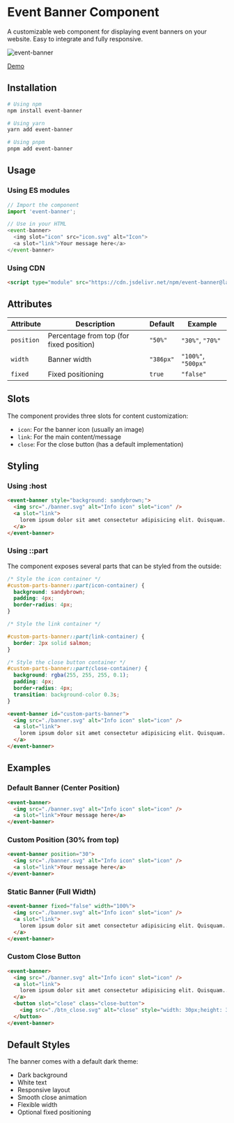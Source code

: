# Event Banner Component

A customizable web component for displaying event banners on your website. Easy to integrate and fully responsive.

![event-banner](https://cdn.jsdelivr.net/gh/Shield-Layer-2024/event-banner@main/screenshot/event-banner.png)

[Demo](https://shield-layer-2024.github.io/event-banner/)

## Installation

```bash
# Using npm
npm install event-banner

# Using yarn
yarn add event-banner

# Using pnpm
pnpm add event-banner
```

## Usage

### Using ES modules

```js
// Import the component
import 'event-banner';

// Use in your HTML
<event-banner>
  <img slot="icon" src="icon.svg" alt="Icon">
  <a slot="link">Your message here</a>
</event-banner>
```

### Using CDN

```html
<script type="module" src="https://cdn.jsdelivr.net/npm/event-banner@latest/src/event-banner.js"></script>
```

## Attributes

| Attribute  | Description                              | Default   | Example             |
| ---------- | ---------------------------------------- | --------- | ------------------- |
| `position` | Percentage from top (for fixed position) | `"50%"`   | `"30%"`, `"70%"`    |
| `width`    | Banner width                             | `"386px"` | `"100%"`, `"500px"` |
| `fixed`    | Fixed positioning                        | `true`    | `"false"`           |

## Slots

The component provides three slots for content customization:

- `icon`: For the banner icon (usually an image)
- `link`: For the main content/message
- `close`: For the close button (has a default implementation)

## Styling

### Using :host
```html
<event-banner style="background: sandybrown;">
  <img src="./banner.svg" alt="Info icon" slot="icon" />
  <a slot="link">
    lorem ipsum dolor sit amet consectetur adipisicing elit. Quisquam...
  </a>
</event-banner>
```

### Using ::part

The component exposes several parts that can be styled from the outside:

```css
/* Style the icon container */
#custom-parts-banner::part(icon-container) {
  background: sandybrown;
  padding: 4px;
  border-radius: 4px;
}

/* Style the link container */

#custom-parts-banner::part(link-container) {
  border: 2px solid salmon;
}

/* Style the close button container */
#custom-parts-banner::part(close-container) {
  background: rgba(255, 255, 255, 0.1);
  padding: 4px;
  border-radius: 4px;
  transition: background-color 0.3s;
}
```

```html
<event-banner id="custom-parts-banner">
  <img src="./banner.svg" alt="Info icon" slot="icon" />
  <a slot="link">
    lorem ipsum dolor sit amet consectetur adipisicing elit. Quisquam...
  </a>
</event-banner>
```

## Examples

### Default Banner (Center Position)

```html
<event-banner>
  <img src="./banner.svg" alt="Info icon" slot="icon" />
  <a slot="link">Your message here</a>
</event-banner>
```

### Custom Position (30% from top)

```html
<event-banner position="30">
  <img src="./banner.svg" alt="Info icon" slot="icon" />
  <a slot="link">Your message here</a>
</event-banner>
```

### Static Banner (Full Width)

```html
<event-banner fixed="false" width="100%">
  <img src="./banner.svg" alt="Info icon" slot="icon" />
  <a slot="link">
    lorem ipsum dolor sit amet consectetur adipisicing elit. Quisquam...
  </a>
</event-banner>
```

### Custom Close Button

```html
<event-banner>
  <img src="./banner.svg" alt="Info icon" slot="icon" />
  <a slot="link">
    lorem ipsum dolor sit amet consectetur adipisicing elit. Quisquam...
  </a>
  <button slot="close" class="close-button">
    <img src="./btn_close.svg" alt="close" style="width: 30px;height: 30px;" />
  </button>
</event-banner>
```

## Default Styles

The banner comes with a default dark theme:

- Dark background
- White text
- Responsive layout
- Smooth close animation
- Flexible width
- Optional fixed positioning
